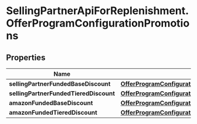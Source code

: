 # SellingPartnerApiForReplenishment.OfferProgramConfigurationPromotions

## Properties

Name | Type | Description | Notes
------------ | ------------- | ------------- | -------------
**sellingPartnerFundedBaseDiscount** | [**OfferProgramConfigurationPromotionsDiscountFunding**](OfferProgramConfigurationPromotionsDiscountFunding.md) |  | [optional] 
**sellingPartnerFundedTieredDiscount** | [**OfferProgramConfigurationPromotionsDiscountFunding**](OfferProgramConfigurationPromotionsDiscountFunding.md) |  | [optional] 
**amazonFundedBaseDiscount** | [**OfferProgramConfigurationPromotionsDiscountFunding**](OfferProgramConfigurationPromotionsDiscountFunding.md) |  | [optional] 
**amazonFundedTieredDiscount** | [**OfferProgramConfigurationPromotionsDiscountFunding**](OfferProgramConfigurationPromotionsDiscountFunding.md) |  | [optional] 



